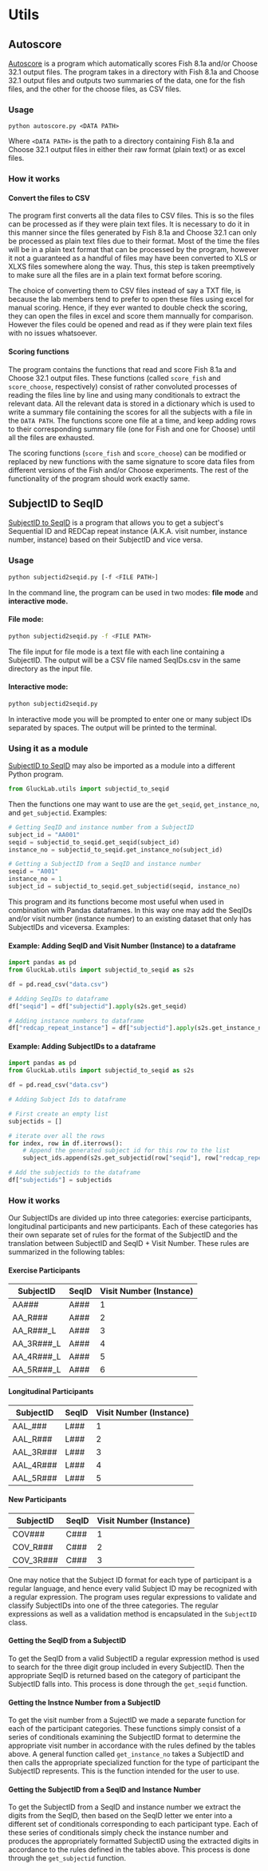 # Utils

## Autoscore

[Autoscore]((../utils/autoscore.py)) is a program which automatically scores Fish 8.1a 
and/or Choose 32.1 output files. The program takes in a directory with
Fish 8.1a and Choose 32.1 output files and outputs two summaries of the
data, one for the fish files, and the other for the choose files, as CSV
files.

### Usage

```
python autoscore.py <DATA PATH>
```

Where `<DATA PATH>` is the path to a directory containing Fish 8.1a and
Choose 32.1 output files in either their raw format (plain text) or as
excel files.

### How it works

#### Convert the files to CSV

The program first converts all the data files to CSV files. This is so the files can be
processed as if they were plain text files. It is necessary to do it in this manner since
the files generated by Fish 8.1a and Choose 32.1 can only be processed as plain text files
due to their format. Most of the time the files will be in a plain text format that can
be processed by the program, however it not a guaranteed as a handful of files may have been
converted to XLS or XLXS files somewhere along the way. Thus, this step is taken preemptively
to make sure all the files are in a plain text format before scoring.

The choice of converting them to CSV files instead of say a TXT file,
is because the lab members tend to prefer to open these files using excel
for manual scoring. Hence, if they ever wanted to double check the scoring, 
they can open the files in excel and score them mannually for comparison. However
the files could be opened and read as if they were plain text files with no issues whatsoever.

#### Scoring functions

The program contains the functions that read and score Fish 8.1a and Choose 32.1 output
files. These functions (called `score_fish` and `score_choose`,
respectively) consist of rather convoluted processes of reading the files line by line
and using many conditionals to extract the relevant data. All the relevant data
is stored in a dictionary which is used to write a summary file containing
the scores for all the subjects with a file in the `DATA PATH`. The functions score one
file at a time, and keep adding rows to their corresponding summary file (one for Fish and 
one for Choose) until all the files are exhausted.

The scoring functions (`score_fish` and `score_choose`) can be modified or replaced by new functions with the same signature to score data files from different versions of the Fish 
and/or Choose experiments. The rest of the functionality of the program should work exactly
same.

## SubjectID to SeqID

[SubjectID to SeqID](../utils/subjectid_to_seqid.py) is a program that allows you to get a
subject's Sequential ID and REDCap repeat instance (A.K.A. visit number, instance number,
instance) based on their SubjectID and vice versa.

### Usage

```bash
python subjectid2seqid.py [-f <FILE PATH>]
```

In the command line, the program can be used in two modes: **file mode** and 
**interactive mode.**

#### File mode:

```bash
python subjectid2seqid.py -f <FILE PATH>
```

The file input for file mode is a text file with each line containing a SubjectID.
The output will be a CSV file named SeqIDs.csv in the same directory as the input file.

#### Interactive mode:

```bash
python subjectid2seqid.py 
```

In interactive mode you will be prompted to enter one or many subject IDs separated by spaces.
The output will be printed to the terminal.

### Using it as a module

[SubjectID to SeqID](../utils/subjectid_to_seqid.py) may also be imported as a module into
a different Python program. 

```python
from GluckLab.utils import subjectid_to_seqid
```

Then the functions one may want to use are the `get_seqid`, `get_instance_no`, and 
`get_subjectid`. Examples:

```python
# Getting SeqID and instance number from a SubjectID
subject_id = "AA001"
seqid = subjectid_to_seqid.get_seqid(subject_id)
instance_no = subjectid_to_seqid.get_instance_no(subject_id)

# Getting a SubjectID from a SeqID and instance number
seqid = "A001"
instance_no = 1
subject_id = subjectid_to_seqid.get_subjectid(seqid, instance_no)
```

This program and its functions become most useful when used in combination with Pandas
dataframes. In this way one may add the SeqIDs and/or visit number (instance number) to
an existing dataset that only has SubjectIDs and viceversa. Examples:

#### Example: Adding SeqID and Visit Number (Instance) to a dataframe

```python
import pandas as pd
from GluckLab.utils import subjectid_to_seqid as s2s

df = pd.read_csv("data.csv")

# Adding SeqIDs to dataframe
df["seqid"] = df["subjectid"].apply(s2s.get_seqid)

# Adding instance numbers to dataframe
df["redcap_repeat_instance"] = df["subjectid"].apply(s2s.get_instance_no) 

```

#### Example: Adding SubjectIDs to a dataframe

```python
import pandas as pd
from GluckLab.utils import subjectid_to_seqid as s2s

df = pd.read_csv("data.csv")

# Adding Subject Ids to dataframe

# First create an empty list
subjectids = []

# iterate over all the rows
for index, row in df.iterrows(): 
    # Append the generated subject id for this row to the list
    subject_ids.append(s2s.get_subjectid(row["seqid"], row["redcap_repeat_instance"]))

# Add the subjectids to the dataframe
df["subjectids"] = subjectids

```

### How it works

Our SubjectIDs are divided up into three categories: exercise participants, longitudinal
participants and new participants. Each of these categories has their own separate set of rules
for the format of the SubjectID and the translation between SubjectID and SeqID + Visit
Number. These rules are summarized in the following tables:

#### Exercise Participants

| SubjectID | SeqID | Visit Number (Instance) |
|---|---|---|
| AA### | A### | 1 |
| AA_R### | A### | 2 |
| AA_R###_L | A### | 3 |
| AA_3R###_L | A### | 4 |
| AA_4R###_L | A### | 5 |
| AA_5R###_L | A### | 6 |


#### Longitudinal Participants

| SubjectID | SeqID | Visit Number (Instance) |
|---|---|---|
| AAL_### | L### | 1 |
| AAL_R### | L### | 2 |
| AAL_3R### | L### | 3 |
| AAL_4R### | L### | 4 |
| AAL_5R### | L### | 5 |

#### New Participants

| SubjectID | SeqID | Visit Number (Instance) |
|---|---|---|
| COV### | C### | 1 |
| COV_R### | C### | 2 |
| COV_3R### | C### | 3 |


One may notice that the Subject ID format for each type of participant is a regular language, and
hence every valid Subject ID may be recognized with a regular expression. The program uses
regular expressions to validate and classify SubjectIDs into one of the three categories. 
The regular expressions as well as a validation method is encapsulated in the `SubjectID` 
class.

#### Getting the SeqID from a SubjectID

To get the SeqID from a valid SubjectID a regular expression method is used to search 
for the three digit group included in every SubjectID. Then the appropriate SeqID is returned
based on the category of participant the SubjectID falls into. This process is done through
the `get_seqid` function.

#### Getting the Instnce Number from a SubjectID

To get the visit number from a SujectID we made a separate function for each of the participant
categories. These functions simply consist of a series of conditionals examining the SubjectID
format to determine the appropriate visit number in accordance with the rules defined by the
tables above. A general function called `get_instance_no` takes a SubjectID and then calls the
appropriate specialized function for the type of participant the SubjectID represents. This
is the function intended for the user to use.

#### Getting the SubjectID from a SeqID and Instance Number

To get the SubjectID from a SeqID and instance number we extract the digits from the SeqID,
then based on the SeqID letter we enter into a different set of conditionals corresponding to
each participant type. Each of these series of conditionals simply check the instance number
and produces the appropriately formatted SubjectID using the extracted digits in accordance
to the rules defined in the tables above. This process is done through the `get_subjectid`
function.